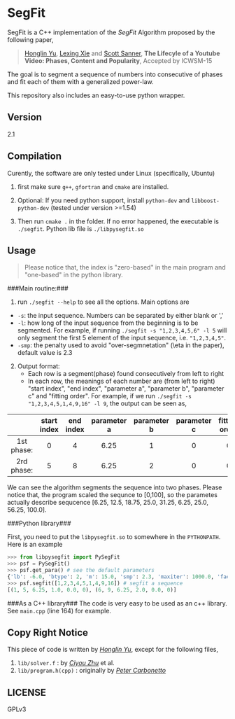 SegFit
=========

SegFit is a C++ implementation of the *SegFit* Algorithm proposed by the following paper,


>[Honglin Yu](http://yuhonglin.github.io/), [Lexing Xie](http://users.cecs.anu.edu.au/~xlx/) and [Scott Sanner](http://users.cecs.anu.edu.au/~ssanner/), **The Lifecyle of a Youtube Video: Phases, Content and Popularity**, Accepted by ICWSM-15



The goal is to segment a sequence of numbers into consecutive of phases and fit each of them with a generalized power-law.

This repository also includes an easy-to-use python wrapper.

Version
-------
2.1

Compilation
-----------
Curently, the software are only tested under Linux (specifically, Ubuntu)

1. first make sure ```g++```, ```gfortran``` and ```cmake``` are installed.

2. Optional: If you need python support, install ```python-dev``` and ```libboost-python-dev``` (tested under version >=1.54)

3. Then run ```cmake .``` in the folder. If no error happened, the executable is ```./segfit```. Python lib file is ```./libpysegfit.so```


Usage
----

> Please notice that, the index is "zero-based" in the main program and "one-based" in the python library.

###Main routine:###

1. run ```./segfit --help``` to see all the options. Main options are
  * ```-s```: the input sequence. Numbers can be separated by either blank or ','
  * ```-l```: how long of the input sequence from the beginning is to be segmented. For example, if running ```./segfit -s "1,2,3,4,5,6" -l 5``` will only segment the first 5 element of the input sequence, i.e. ```"1,2,3,4,5"```.
  * ```-smp```: the penalty used to avoid "over-segmnetation" (\eta in the paper), default value is 2.3

2. Output format: 
   * Each row is a segment(phase) found consecutively from left to right
   * In each row, the meanings of each number are (from left to right) "start index", "end index", "parameter a", "parameter b", "parameter c" and "fitting order". For example, if we run ```./segfit -s "1,2,3,4,5,1,4,9,16" -l 9```, the output can be seen as,
   
|            | start index | end index | parameter a | parameter b | parameter c| fitting order |
|:----------:|:-----------:|:---------:|:-----------:|:-----------:|:----------:|:-------------:|
| 1st phase: |      0      |     4     |    6.25     |      1      |      0     |       0       |
| 2rd phase: |      5      |     8     |    6.25     |      2      |      0     |       0       |

We can see the algorithm segments the sequence into two phases. Please notice that, the program scaled the sequnce to [0,100], so the parametes actually describe sequcence [6.25, 12.5, 18.75, 25.0, 31.25, 6.25, 25.0, 56.25, 100.0].


###Python library###

First, you need to put the ```libpysegfit.so``` to somewhere in the ```PYTHONPATH```. Here is an example

```python
>>> from libpysegfit import PySegFit
>>> psf = PySegFit()
>>> psf.get_para() # see the default parameters
{'lb': -6.0, 'btype': 2, 'm': 15.0, 'smp': 2.3, 'maxiter': 1000.0, 'factr': 5000.0, 'pgtol': 1e-05, 'ub': 6.0}
>>> psf.segfit([1,2,3,4,5,1,4,9,16]) # segfit a sequence
[(1, 5, 6.25, 1.0, 0.0, 0), (6, 9, 6.25, 2.0, 0.0, 0)]
```

###As a C++ library###
The code is very easy to be used as an c++ library. See ```main.cpp``` (line 164) for example.
   
Copy Right Notice
-----------------
This piece of code is written by [*Honglin Yu*](http://yuhonglin.github.io/), except for the following files,

1. ```lib/solver.f``` : by [*Ciyou Zhu*](http://users.iems.northwestern.edu/~nocedal/lbfgsb.html) et al.
2. ```lib/program.h(cpp)``` : originally by [*Peter Carbonetto*](http://www.cs.ubc.ca/~pcarbo/lbfgsb-for-matlab.html)

LICENSE
-------
GPLv3

